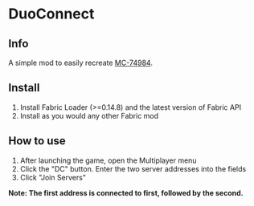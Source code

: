 # DuoConnect
## Info
A simple mod to easily recreate [MC-74984](https://bugs.mojang.com/browse/MC-74984).

## Install
1) Install Fabric Loader (>=0.14.8) and the latest version of Fabric API
2) Install as you would any other Fabric mod

## How to use
1) After launching the game, open the Multiplayer menu
2) Click the "DC" button. Enter the two server addresses into the fields
3) Click "Join Servers"

**Note: The first address is connected to first, followed by the second.**
